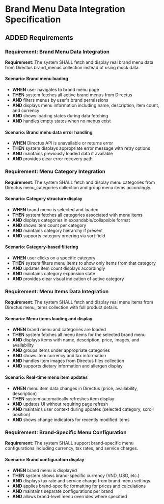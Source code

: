 # Brand Menu Data Integration Specification

## ADDED Requirements

### Requirement: Brand Menu Data Integration
**Requirement**: The system SHALL fetch and display real brand menu data from Directus brand_menus collection instead of using mock data.

#### Scenario: Brand menu loading
- **WHEN** user navigates to brand menu page
- **THEN** system fetches all active brand menus from Directus
- **AND** filters menus by user's brand permissions
- **AND** displays menu information including name, description, item count, and currency
- **AND** shows loading states during data fetching
- **AND** handles empty states when no menus exist

#### Scenario: Brand menu data error handling
- **WHEN** Directus API is unavailable or returns error
- **THEN** system displays appropriate error message with retry options
- **AND** maintains previously loaded data if available
- **AND** provides clear error recovery path

### Requirement: Menu Category Integration
**Requirement**: The system SHALL fetch and display menu categories from Directus menu_categories collection and group menu items accordingly.

#### Scenario: Category structure display
- **WHEN** brand menu is selected and loaded
- **THEN** system fetches all categories associated with menu items
- **AND** displays categories in expandable/collapsible format
- **AND** shows item count per category
- **AND** maintains category hierarchy if present
- **AND** supports category ordering via sort field

#### Scenario: Category-based filtering
- **WHEN** user clicks on a specific category
- **THEN** system filters menu items to show only items from that category
- **AND** updates item count displays accordingly
- **AND** maintains category expansion state
- **AND** provides clear visual indication of active category

### Requirement: Menu Items Data Integration
**Requirement**: The system SHALL fetch and display real menu items from Directus menu_items collection with full product details.

#### Scenario: Menu items loading and display
- **WHEN** brand menu and categories are loaded
- **THEN** system fetches all menu items for the selected brand menu
- **AND** displays items with name, description, price, images, and availability
- **AND** groups items under appropriate categories
- **AND** shows item currency and tax information
- **AND** handles item images from Directus files collection
- **AND** supports dietary information and allergen display

#### Scenario: Real-time menu item updates
- **WHEN** menu item data changes in Directus (price, availability, description)
- **THEN** system automatically refreshes item display
- **AND** updates UI without requiring page refresh
- **AND** maintains user context during updates (selected category, scroll position)
- **AND** shows change indicators for recently modified items

### Requirement: Brand-Specific Menu Configuration
**Requirement**: The system SHALL support brand-specific menu configurations including currency, tax rates, and service charges.

#### Scenario: Brand configuration display
- **WHEN** brand menu is displayed
- **THEN** system shows brand-specific currency (VND, USD, etc.)
- **AND** displays tax rate and service charge from brand menu settings
- **AND** applies brand-specific formatting for prices and calculations
- **AND** maintains separate configurations per brand
- **AND** allows brand-level menu overrides where specified